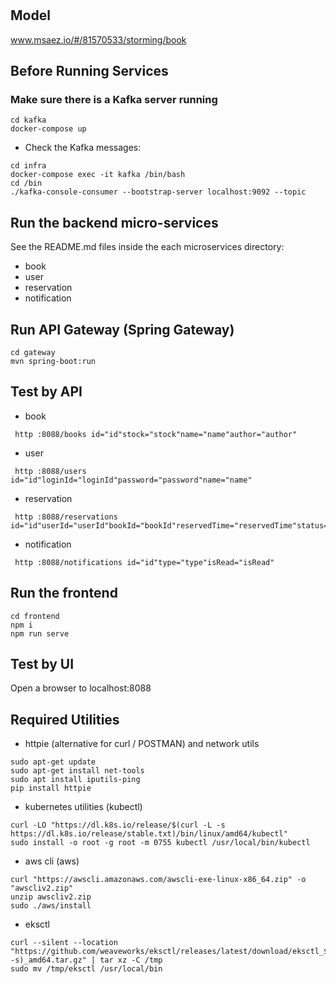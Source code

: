 # 

## Model
www.msaez.io/#/81570533/storming/book

## Before Running Services
### Make sure there is a Kafka server running
```
cd kafka
docker-compose up
```
- Check the Kafka messages:
```
cd infra
docker-compose exec -it kafka /bin/bash
cd /bin
./kafka-console-consumer --bootstrap-server localhost:9092 --topic
```

## Run the backend micro-services
See the README.md files inside the each microservices directory:

- book
- user
- reservation
- notification


## Run API Gateway (Spring Gateway)
```
cd gateway
mvn spring-boot:run
```

## Test by API
- book
```
 http :8088/books id="id"stock="stock"name="name"author="author"
```
- user
```
 http :8088/users id="id"loginId="loginId"password="password"name="name"
```
- reservation
```
 http :8088/reservations id="id"userId="userId"bookId="bookId"reservedTime="reservedTime"status="status"returnedTime="returnedTime"name="name"
```
- notification
```
 http :8088/notifications id="id"type="type"isRead="isRead"
```


## Run the frontend
```
cd frontend
npm i
npm run serve
```

## Test by UI
Open a browser to localhost:8088

## Required Utilities

- httpie (alternative for curl / POSTMAN) and network utils
```
sudo apt-get update
sudo apt-get install net-tools
sudo apt install iputils-ping
pip install httpie
```

- kubernetes utilities (kubectl)
```
curl -LO "https://dl.k8s.io/release/$(curl -L -s https://dl.k8s.io/release/stable.txt)/bin/linux/amd64/kubectl"
sudo install -o root -g root -m 0755 kubectl /usr/local/bin/kubectl
```

- aws cli (aws)
```
curl "https://awscli.amazonaws.com/awscli-exe-linux-x86_64.zip" -o "awscliv2.zip"
unzip awscliv2.zip
sudo ./aws/install
```

- eksctl 
```
curl --silent --location "https://github.com/weaveworks/eksctl/releases/latest/download/eksctl_$(uname -s)_amd64.tar.gz" | tar xz -C /tmp
sudo mv /tmp/eksctl /usr/local/bin
```
